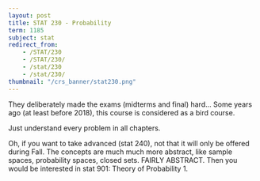```yaml
---
layout: post
title: STAT 230 - Probability
term: 1185
subject: stat
redirect_from:
    - /STAT/230
    - /STAT/230/
    - /stat/230
    - /stat/230/
thumbnail: "/crs_banner/stat230.png"
---
```


They deliberately made the exams (midterms and final) hard... Some years ago (at least before 2018), this course is considered as a bird course.

Just understand every problem in all chapters.

Oh, if you want to take advanced (stat 240), not that it will only be offered during Fall. The concepts are much much more abstract, like sample spaces, probability spaces, closed sets. FAIRLY ABSTRACT. Then you would be interested in stat 901: Theory of Probability 1.
